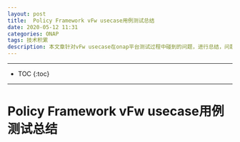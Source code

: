 ```yaml
---
layout: post
title:  Policy Framework vFw usecase用例测试总结
date: 2020-05-12 11:31
categories: ONAP
tags: 技术积累
description: 本文章针对vFw usecase在onap平台测试过程中碰到的问题，进行总结，问题的解决办法，解决方案供大家参考，方便后续大家进行调试。
---
```


*****
* TOC
{:toc}
*****


# Policy Framework vFw usecase用例测试总结


